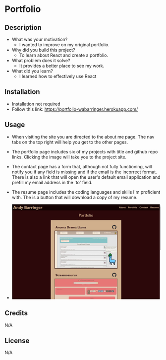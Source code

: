 # Portfolio

## Description

- What was your motivation?
  - I wanted to improve on my original portfolio.
- Why did you build this project?
  - To learn about React and create a portfolio.
- What problem does it solve?
  - It provides a better place to see my work.
- What did you learn?
  - I learned how to effectively use React

## Installation

- Installation not required
- Follow this link: https://portfolio-wabarringer.herokuapp.com/

## Usage

- When visiting the site you are directed to the about me page. The nav tabs on the top right will help you get to the other pages.

- The portfolio page includes six of my projects with title and github repo links. Clicking the image will take you to the project site.

- The contact page has a form that, although not fully functioning, will notify you if any field is missing and if the email is the incorrect format. There is also a link that will open the user's default email application and prefill my email address in the 'to' field.

- The resume page includes the coding languages and skills I'm proficient with. The is a button that will download a copy of my resume.

- ![screenshot of website](./app-cap.JPG)

## Credits

N/A

## License

N/A
